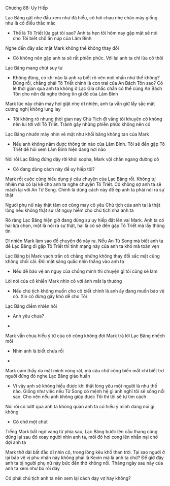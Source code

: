 




Chương 88: Uy Hiếp

Lạc Băng gật nhẹ đầu xem như đã hiểu, cô hơi chau nhẹ chân mày giống như là có điều thắc mắc

- Thế là Tô Triết lừa gạt tôi sao? Anh ta hẹn tôi hôm nay gặp mặt sẽ nói cho Tôi biết chỗ ẩn núp của Lâm Bính

Nghe đến đây sắc mặt Mark không thể không thay đổi

- Cô không nên gặp anh ta sẽ rất phiền phức. Với lại anh ta chỉ lừa cô thôi

Lạc Băng mang chút suy tư

- Không đúng, có khi nào là anh ra biết rõ nên mới nhắn như thế không? Đúng rồi, chẳng phải Tô Triết chính là con trai của An Bách Tôn sao? Có lẽ thời gian qua anh ta không ở Lạc Gia chắc chắn có thể cùng An Bách Tôn cho nên đã nghe thông tin gì đó của Lâm Bính

Mark lúc này chân mày hơi giật nhẹ dĩ nhiên, anh ta vẫn giữ lấy sắc mặt cương nghị không lung lay


- Tôi không rõ nhưng thời gian nay Chủ Tịch đi vắng tôi khuyên cô không nên lui tới với Tô Triết. Tránh gây những phiền phức không nên có

Lạc Băng nhướn mày nhìn vẻ mặt như khối băng không tan của Mark

- Nếu anh không nắm được thông tin nào của Lâm Bính. Tôi sẽ đến gặp Tô Triết để hỏi xem Lâm Bính hiện đang nơi nào

Nói rồi Lạc Băng đứng dậy rời khỏi sopha, Mark vội chắn ngang đường cô

- Cô đang dùng cách này để uy hiếp tôi?

Mark rốt cuộc cũng hiểu dụng ý câu chuyện của Lạc Băng rồi. Không tự nhiên mà cô lại kể cho anh ta nghe chuyện Tô Triết. Cô không sợ anh ta sẽ mách lại với An Tử Song. Chính là dùng cách này để ép anh ta phải nói ra sự thật

Người phụ nữ này thật tâm cơ cũng may cô yêu Chủ tịch của anh ta là thật lòng nếu không thật sự rất nguy hiểm cho chủ tịch nhà anh ta

Rõ ràng Lạc Băng hiện giờ đang dùng sự uy hiếp đặt lên vai Mark. Anh ta có hai lựa chọn, một là nói ra sự thật, hai là cô sẽ đến gặp Tô Triết mà lấy thông tin

Dĩ nhiên Mark làm sao để chuyện đó xảy ra. Nếu An Tử Song mà biết anh ta để Lạc Băng đi gặp Tô Triết thì tính mạng này của anh ta khó mà toàn vẹn

Lạc Băng bị Mark vạch trần cô chẳng những không thay đổi sắc mặt cũng không chối cãi. Đôi mắt sáng quắc nhìn thẳng vào anh ta


- Nếu để bảo vệ an nguy của chồng mình thì chuyện gì tôi cũng sẽ làm

Lời nói của cô khiến Mark nhìn cô với ánh mắt lạ thường

- Nếu chủ tịch không muốn cho cô biết chính là anh ấy đang muốn bảo vệ cô. Xin cô đừng gây khó dễ cho Tôi

Lạc Băng điềm nhiên hỏi

- Anh yêu chưa?

-

Mark vẫn chưa hiểu ý tứ của cô cũng không đợi Mark trả lời Lạc Băng nhếch môi

- Nhìn anh là biết chưa rồi

-

Mark cảm thấy da mặt mình nóng rát, mà câu chữ cũng biến mất chỉ biết trơ người đứng đó nghe Lạc Băng giáo huấn

- Vì vậy anh sẽ không hiểu được khi thật lòng yêu một người là như thế nào. Giống như việc nếu Tử Song có mệnh hệ gì anh nghĩ tôi sẽ sống nổi sao. Cho nên nếu anh không giúp được Tôi thì tôi sẽ tự tìm cách

Nói rồi cô lướt qua anh ta không quản anh ta có hiểu ý mình đang nói gì không

- Cô chờ một chút

Tiếng Mark bất ngờ vang từ phía sau, Lạc Băng bước lên cầu thang cũng dừng lại sau đó xoay người nhìn anh ta, môi đỏ hơi cong lên nhẫn nại chờ đợi anh ta

Mark thở dài bất đắc dĩ nhìn cô, trong lòng kêu khổ than trời. Tại sao người ở lại bảo vệ vị phu nhân này không phải là Kevin mà là anh ta chứ? Để giờ đây anh ta bị người phụ nữ này bức đến thở không nổi. Tháng ngày sau này của anh ta xem như bỏ rồi đấy

Có phải chủ tịch anh ta nên xem lại cách dạy vợ hay không?




